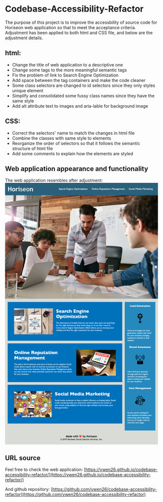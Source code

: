# Codebase-Accessibility-Refactor

The purpose of this project is to improve the accessbility of source code for Horiseon web application so that to meet the acceptance criteria. Adjustment has been applied to both html and CSS file, and below are the adjustment details.

## html:

* Change the title of web application to a descriptive one
* Change some tags to the more meaningful semantic tags
* Fix the problem of link to Search Engine Optimization
* Add space between the tag containers and make the code cleaner
* Some class selectors are changed to id selectors since they only styles unique element
* Simplify and consolidated some fussy class names since they have the same style
* Add alt attribute text to images and aria-lable for background image

## CSS:

* Correct the selectors' name to match the changes in html file
* Combine the classes with same style to elements
* Reorganize the order of selectors so that it follows the semantic structure of html file
* Add some comments to explain how the elements are styled

## Web application appearance and functionality

The web application resembles after adjustment:
![image of web application](./assets/images/web-application.png)

## URL source
Feel free to check the web application: [https://ywen26.github.io/codebase-accessibility-refactor/](https://ywen26.github.io/codebase-accessibility-refactor/)

And github repository: [https://github.com/ywen26/codebase-accessibility-refactor](https://github.com/ywen26/codebase-accessibility-refactor)


